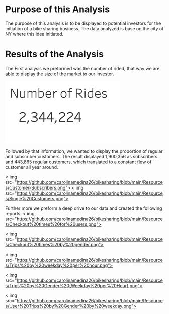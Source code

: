 # Purpose of this Analysis 

The purpose of this analysis is to be displayed to potential investors for the initiation of a bike sharing business. The data analyzed is base on the city of NY where this idea initiated. 

# Results of the Analysis 
The First analysis we preformed was the number of rided, that way we are able to display the size of the market to our investor. 

<img src="https://github.com/carolinamedina26/bikesharing/blob/main/Resources/Number%20of%20Rides.png">

Followed by that information, we wanted to display the proportion of regular and subscriber customers. The result displayed 1,900,356 as subscribers and 443,865 regular customers, which translated to a constant flow of customer all year around. 

< img src="https://github.com/carolinamedina26/bikesharing/blob/main/Resources/Customer-Subscribers.png">
< img src="https://github.com/carolinamedina26/bikesharing/blob/main/Resources/Single%20Customers.png">

Further more we preform a deep drive to our data and created the following reports: 
< img src="https://github.com/carolinamedina26/bikesharing/blob/main/Resources/Checkout%20times%20for%20users.png">

< img src="https://github.com/carolinamedina26/bikesharing/blob/main/Resources/Checkout%20times%20by%20gender.png">

< img src="https://github.com/carolinamedina26/bikesharing/blob/main/Resources/Trips%20by%20weekday%20per%20hour.png">

< img src="https://github.com/carolinamedina26/bikesharing/blob/main/Resources/Trips%20by%20Gender%20(Weekday%20per%20Hour).png">

< img src="https://github.com/carolinamedina26/bikesharing/blob/main/Resources/User%20Trips%20by%20Gender%20by%20weekday.png">


